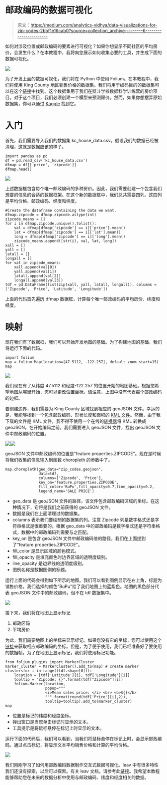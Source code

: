 # 邮政编码的数据可视化

> 原文：<https://medium.com/analytics-vidhya/data-visualizations-for-zip-codes-2bbf1e16cab0?source=collection_archive---------6----------------------->

如何对涉及位置或邮政编码的要素进行可视化？如果你想显示不同社区的平均房价，会发生什么？在本教程中，我将向您展示如何收集必要的工具，并生成下面的数据可视化。

![](img/b2b628b95884b7cca10c5103e7dc1f69.png)

为了开发上面的数据可视化，我们将在 Python 中使用 Folium。在本教程中，我们将使用 King County 地区销售价格的数据集。我们将用于编码目的的数据集可以在这个[链接](https://github.com/andypeng93/Flatiron-Housing-Price-Project)中找到。这个数据集用于我们在熨斗学校数据科学训练营的房价项目。对于这个项目，我们必须创建一个模型来预测房价。然而，如果你想摆弄原始数据集，你可以通过 [Kaggle](https://www.kaggle.com/harlfoxem/housesalesprediction) 找到它。

# **入门**

首先，我们需要导入我们的数据集 kc_house_data.csv。假设我们的数据已经被清理，这就是数据应该的样子。

```
import pandas as pd
df = pd.read_csv('kc_house_data.csv')
dfmap = df[['price', 'zipcode']]
dfmap.head()
```

![](img/94d7d89b1fb0c36b1205e00b67ea4a15.png)

上述数据框包含每个唯一邮政编码的多种房价。因此，我们需要创建一个包含我们想要的信息的合适的数据框架。在这个新的数据框中，我们总共需要四列。这四列是平均价格、邮政编码、经度和纬度。

```
#Create the dataframe containing the data we want.
dfmap.zipcode = dfmap.zipcode.astype(int)
zipcode_means = []
for i in dfmap.zipcode.unique().tolist():
    val = dfmap[dfmap['zipcode'] == i]['price'].mean()
    lat = dfmap[dfmap['zipcode'] == i]['lat'].mean()
    long = dfmap[dfmap['zipcode'] == i]['long'].mean()
    zipcode_means.append([str(i), val, lat, long])
xall = []
yall = []
latall = []
longall = []
for val in zipcode_means:
    xall.append(val[0])
    yall.append(val[1])
    latall.append(val[2])
    longall.append(val[3])
tdf = pd.DataFrame(list(zip(xall, yall, latall, longall)), columns = ['Zipcode', 'Price', 'Latitude', 'Longitude'])
```

上面的代码首先遍历 dfmap 数据框，计算每个唯一邮政编码的平均房价、纬度和经度。

# **映射**

现在我们有了数据框，我们可以开始开发地图的基础。为了构建地图的基础，我们将运行下面的代码。

```
import folium
map = folium.Map(location=[47.5112, -122.257], default_zoom_start=15)
map
```

![](img/b612981ac026ff8629f69cf8dd90e252.png)

我们现在有了从纬度 47.5112 和经度-122.257 的位置开始的地图基础。根据您希望地图从哪里开始，您可以更改位置坐标。请注意，上图中没有代表每个邮政编码的边框。

要创建边界，我们需要为 King County 区域找到相应的 geoJSON 文件。幸运的是，我能够找到一个包含邮政编码、形状长度和面积的 [KML 文件](https://gis-kingcounty.opendata.arcgis.com/datasets/e6c555c6ae7542b2bdec92485892b6e6_113/data)。然而，由于我下载的文件是 KML 文件，我不得不使用一个在线的[转换器](https://mygeodata.cloud/converter/kml-to-geojson)将 KML 转换成 geoJSON。在开始编码之前，我们需要进入 geoJSON 文件，找出 geoJSON 文件中邮政编码的位置。

![](img/c4cf0c1cb8b9186950cd9b8cb772a550.png)![](img/350d961ca19265f725812b414e5a5d35.png)

geoJSON 文件中邮政编码的位置是“feature.properties.ZIPCODE”。现在是时候将我们收集的信息输入到函数 choropleth 的参数中了。

```
map.choropleth(geo_data="zip_codes.geojson",
               data=tdf, 
               columns=['Zipcode', 'Price'], 
               key_on='feature.properties.ZIPCODE', 
               fill_color='BuPu',fill_opacity=0.7,line_opacity=0.2,
               legend_name='SALE PRICE')
```

*   geo_data 是 geoJSON 文件的路径，该文件包含邮政编码区域的坐标。在这种情况下，它将是我们之前获得的 geoJSON 文件。
*   数据是我们在上面清理过的数据集。
*   columns 表示我们要绘制的数据集的列。注意 Zipcode 列是数字格式还是字符串格式是很重要的。根据 geo_data 中的邮政编码是数字格式还是字符串格式，数据中的邮政编码列需要与之匹配。
*   key_on 是包含 geoJSON 文件中邮政编码值的路径，我们在上面提到了“feature.properties.ZIPCODE”。
*   fill_color 是显示区域的颜色模式。
*   fill_opacity 是填充颜色时边界区域的透明度级别。
*   line_opacity 是边界线的透明度级别。
*   图例名称是数据图例的标题。

运行上面的代码会得到如下所示的地图。我们可以看到图例显示在右上角，标题为销售价格。我们选择的颜色“BuPu”给了我们地图上的蓝紫色。地图的黑色部分代表 geoJSON 文件中的邮政编码，但不在 tdf 数据集中。

![](img/2bfbde6b89805eab8555425bdaba9698.png)

接下来，我们将在地图上显示标记

1.  邮政区码
2.  平均房价

为此，我们需要地图上的坐标来显示标记。如果您没有它的坐标，您可以使用这个[链接](https://public.opendatasoft.com/explore/dataset/us-zip-code-latitude-and-longitude/export/?q=wa)来获取相应邮政编码的坐标。但是，为了便于使用，我们已经准备好了要使用的数据帧。为了在地图上显示标记，我们将使用标记功能。

```
from folium.plugins import MarkerCluster
marker_cluster = MarkerCluster().add_to(map) # create marker clustersfor i in range((tdf.shape[0])):
    location = [tdf['Latitude'][i], tdf['Longitude'][i]]
    tooltip = "Zipcode: {}".format(tdf["Zipcode"][i])
    folium.Marker(location, 
                  popup="""
                  <i>Mean sales price: </i> <br> <b>${}</b> 
                  """.format(round(tdf['Price'][i],2)),
                  tooltip=tooltip).add_to(marker_cluster)
map
```

*   位置是标记的纬度和经度坐标。
*   弹出窗口是当您单击标记时显示的文本。
*   工具提示是将鼠标悬停在标记上时显示的文本。

运行下面的代码后，我们可以看到，当我们将鼠标悬停在标记上时，会显示邮政编码。通过点击标记，将显示文本平均销售价格和计算的平均价格。

![](img/b2b628b95884b7cca10c5103e7dc1f69.png)

我们刚刚学习了如何用邮政编码数据制作交互式数据可视化。leav 中有很多特性我们还没有探索，以后可以探索。有关 leav 文档，请参考此[链接](https://python-visualization.github.io/folium/modules.html)。我希望本教程能够帮助您在未来的数据分析中使用与邮政编码、纬度和经度相关的数据。